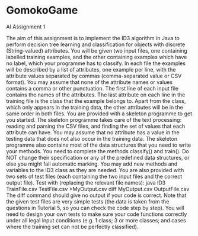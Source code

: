 # GomokoGame
AI Assignment 1

The aim of this assignment is to implement the ID3 algorithm in Java to perform decision tree learning and classification for objects with discrete (String-valued) attributes. You will be given two input files, one containing labelled training examples, and the other containing examples which have no label, which your programme has to classify. In each file the examples will be described by a list of attributes, one example per line, with the attribute values separated by commas (comma-separated value or CSV format). You may assume that none of the attribute names or values contains a comma or other punctuation. The first line of each input file contains the names of the attributes. The last attribute on each line in the training file is the class that the example belongs to. Apart from the class, which only appears in the training data, the other attributes will be in the same order in both files.
You are provided with a skeleton programme to get you started. The skeleton programme takes care of the text processing: reading and parsing the CSV files, and finding the set of values that each attribute can have. You may assume that no attribute has a value in the testing data that does not also occur in the training data. The skeleton programme also contains most of the data structures that you need to write your methods. You need to complete the methods classify() and train(). Do NOT change their specification or any of the predefined data structures, or else you might fail automatic marking. You may add new methods and variables to the ID3 class as they are needed.
You are also provided with two sets of test files (each containing the two input files and the correct output file). Test with (replacing the relevant file names):
        java ID3 TrainFile.csv TestFile.csv >MyOutput.csv
diff MyOutput.csv OutputFile.csv
The diff command should give no output if your code is correct. Note that the given test files are very simple tests (the data is taken from the questions in Tutorial 5, so you can check the code step by step). You will need to design your own tests to make sure your code functions correctly under all legal input conditions (e.g. 1 class; 3 or more classes; and cases where the training set can not be perfectly classified).
